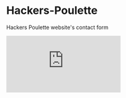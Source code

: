 # Hackers-Poulette
Hackers Poulette website's contact form
 	
 ![alt text](https://github.com/artedsolis/Hackers-Poulette/blob/master/assets/img/Mockup%20Hackers.pdf)

